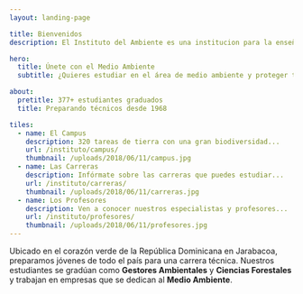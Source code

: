 ```yaml
---
layout: landing-page

title: Bienvenidos
description: El Instituto del Ambiente es una institucion para la enseñanza sobre el Medio Ambiente.

hero:
  title: Únete con el Medio Ambiente
  subtitle: ¿Quieres estudiar en el área de medio ambiente y proteger tu mundo?<br>¡Empieza aquí!

about:
  pretitle: 377+ estudiantes graduados
  title: Preparando técnicos desde 1968

tiles:
  - name: El Campus
    description: 320 tareas de tierra con una gran biodiversidad...
    url: /instituto/campus/
    thumbnail: /uploads/2018/06/11/campus.jpg
  - name: Las Carreras
    description: Infórmate sobre las carreras que puedes estudiar...
    url: /instituto/carreras/
    thumbnail: /uploads/2018/06/11/carreras.jpg
  - name: Los Profesores
    description: Ven a conocer nuestros especialistas y profesores...
    url: /instituto/profesores/
    thumbnail: /uploads/2018/06/11/profesores.jpg
---
```


Ubicado en el corazón verde de la República Dominicana en Jarabacoa, preparamos jóvenes de todo el país para una carrera técnica. Nuestros estudiantes se gradúan como **Gestores Ambientales** y **Ciencias Forestales** y trabajan en empresas que se dedican al **Medio Ambiente**.